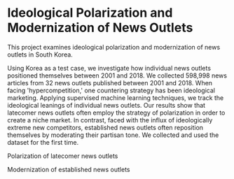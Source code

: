 # Ideological Polarization and Modernization of News Outlets

This project examines ideological polarization and modernization of news outlets in South Korea.

Using Korea as a test case, we investigate how individual news outlets positioned themselves between 2001 and 2018. We collected 598,998 news articles from 32 news outlets published between 2001 and 2018. When facing 'hypercompetition,' one countering strategy has been ideological marketing. Applying supervised machine learning techniques, we track the ideological leanings of individual news outlets. Our results show that latecomer news outlets often employ the strategy of polarization in order to create a niche market. In contrast, faced with the influx of ideologically extreme new competitors, established news outlets often reposition themselves by moderating their partisan tone. We collected and used the dataset for the first time.

Polarization of latecomer news outlets



Modernization of established news outlets


